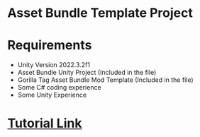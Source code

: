 # Asset Bundle Template Project
# Requirements
- Unity Version 2022.3.2f1
- Asset Bundle Unity Project (Included in the file)
- Gorilla Tag Asset Bundle Mod Template (Included in the file)
- Some C# coding experience
- Some Unity Experience

 # [Tutorial Link](https://youtu.be/nf2LdZUykzk)

